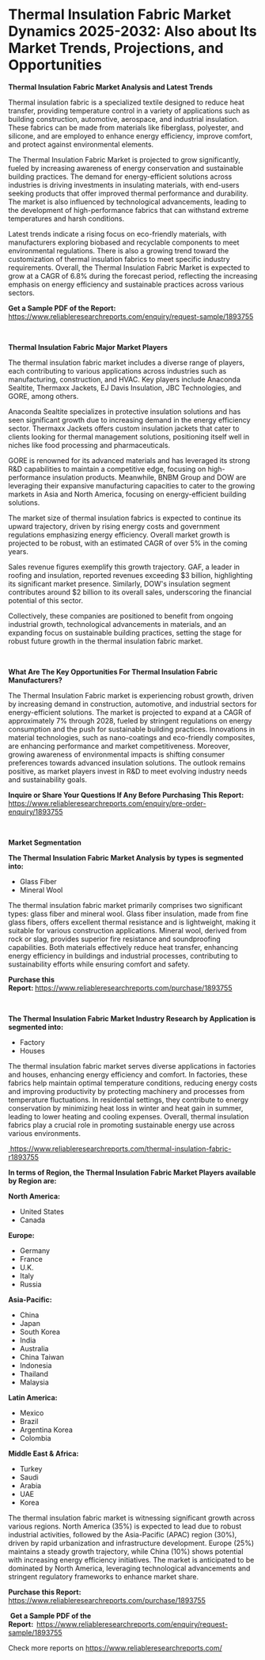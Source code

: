 <p><h1>Thermal Insulation Fabric Market Dynamics 2025-2032: Also about Its Market Trends, Projections, and Opportunities</h1></p><p><strong>Thermal Insulation Fabric Market Analysis and Latest Trends</strong></p>
<p><p>Thermal insulation fabric is a specialized textile designed to reduce heat transfer, providing temperature control in a variety of applications such as building construction, automotive, aerospace, and industrial insulation. These fabrics can be made from materials like fiberglass, polyester, and silicone, and are employed to enhance energy efficiency, improve comfort, and protect against environmental elements.</p><p>The Thermal Insulation Fabric Market is projected to grow significantly, fueled by increasing awareness of energy conservation and sustainable building practices. The demand for energy-efficient solutions across industries is driving investments in insulating materials, with end-users seeking products that offer improved thermal performance and durability. The market is also influenced by technological advancements, leading to the development of high-performance fabrics that can withstand extreme temperatures and harsh conditions.</p><p>Latest trends indicate a rising focus on eco-friendly materials, with manufacturers exploring biobased and recyclable components to meet environmental regulations. There is also a growing trend toward the customization of thermal insulation fabrics to meet specific industry requirements. Overall, the Thermal Insulation Fabric Market is expected to grow at a CAGR of 6.8% during the forecast period, reflecting the increasing emphasis on energy efficiency and sustainable practices across various sectors.</p></p>
<p><strong>Get a Sample PDF of the Report:&nbsp;</strong> <a href="https://www.reliableresearchreports.com/enquiry/request-sample/1893755?utm_campaign=2286&utm_medium=2&utm_source=Github&utm_content=ia&utm_term=02042025&utm_id=thermal-insulation-fabric">https://www.reliableresearchreports.com/enquiry/request-sample/1893755</a></p>
<p>&nbsp;</p>
<p><strong>Thermal Insulation Fabric Major Market Players</strong></p>
<p><p>The thermal insulation fabric market includes a diverse range of players, each contributing to various applications across industries such as manufacturing, construction, and HVAC. Key players include Anaconda Sealtite, Thermaxx Jackets, EJ Davis Insulation, JBC Technologies, and GORE, among others. </p><p>Anaconda Sealtite specializes in protective insulation solutions and has seen significant growth due to increasing demand in the energy efficiency sector. Thermaxx Jackets offers custom insulation jackets that cater to clients looking for thermal management solutions, positioning itself well in niches like food processing and pharmaceuticals. </p><p>GORE is renowned for its advanced materials and has leveraged its strong R&D capabilities to maintain a competitive edge, focusing on high-performance insulation products. Meanwhile, BNBM Group and DOW are leveraging their expansive manufacturing capacities to cater to the growing markets in Asia and North America, focusing on energy-efficient building solutions.</p><p>The market size of thermal insulation fabrics is expected to continue its upward trajectory, driven by rising energy costs and government regulations emphasizing energy efficiency. Overall market growth is projected to be robust, with an estimated CAGR of over 5% in the coming years.</p><p>Sales revenue figures exemplify this growth trajectory. GAF, a leader in roofing and insulation, reported revenues exceeding $3 billion, highlighting its significant market presence. Similarly, DOW's insulation segment contributes around $2 billion to its overall sales, underscoring the financial potential of this sector. </p><p>Collectively, these companies are positioned to benefit from ongoing industrial growth, technological advancements in materials, and an expanding focus on sustainable building practices, setting the stage for robust future growth in the thermal insulation fabric market.</p></p>
<p>&nbsp;</p>
<p><strong>What Are The Key Opportunities For Thermal Insulation Fabric Manufacturers?</strong></p>
<p><p>The Thermal Insulation Fabric market is experiencing robust growth, driven by increasing demand in construction, automotive, and industrial sectors for energy-efficient solutions. The market is projected to expand at a CAGR of approximately 7% through 2028, fueled by stringent regulations on energy consumption and the push for sustainable building practices. Innovations in material technologies, such as nano-coatings and eco-friendly composites, are enhancing performance and market competitiveness. Moreover, growing awareness of environmental impacts is shifting consumer preferences towards advanced insulation solutions. The outlook remains positive, as market players invest in R&D to meet evolving industry needs and sustainability goals.</p></p>
<p><strong>Inquire or Share Your Questions If Any Before Purchasing This Report:</strong> <a href="https://www.reliableresearchreports.com/enquiry/pre-order-enquiry/1893755?utm_campaign=2286&utm_medium=2&utm_source=Github&utm_content=ia&utm_term=02042025&utm_id=thermal-insulation-fabric">https://www.reliableresearchreports.com/enquiry/pre-order-enquiry/1893755</a></p>
<p>&nbsp;</p>
<p><strong>Market Segmentation</strong></p>
<p><strong>The Thermal Insulation Fabric Market Analysis by types is segmented into:</strong></p>
<p><ul><li>Glass Fiber</li><li>Mineral Wool</li></ul></p>
<p><p>The thermal insulation fabric market primarily comprises two significant types: glass fiber and mineral wool. Glass fiber insulation, made from fine glass fibers, offers excellent thermal resistance and is lightweight, making it suitable for various construction applications. Mineral wool, derived from rock or slag, provides superior fire resistance and soundproofing capabilities. Both materials effectively reduce heat transfer, enhancing energy efficiency in buildings and industrial processes, contributing to sustainability efforts while ensuring comfort and safety.</p></p>
<p><strong>Purchase this Report:&nbsp;</strong><a href="https://www.reliableresearchreports.com/purchase/1893755?utm_campaign=2286&utm_medium=2&utm_source=Github&utm_content=ia&utm_term=02042025&utm_id=thermal-insulation-fabric">https://www.reliableresearchreports.com/purchase/1893755</a></p>
<p>&nbsp;</p>
<p><strong>The Thermal Insulation Fabric Market Industry Research by Application is segmented into:</strong></p>
<p><ul><li>Factory</li><li>Houses</li></ul></p>
<p><p>The thermal insulation fabric market serves diverse applications in factories and houses, enhancing energy efficiency and comfort. In factories, these fabrics help maintain optimal temperature conditions, reducing energy costs and improving productivity by protecting machinery and processes from temperature fluctuations. In residential settings, they contribute to energy conservation by minimizing heat loss in winter and heat gain in summer, leading to lower heating and cooling expenses. Overall, thermal insulation fabrics play a crucial role in promoting sustainable energy use across various environments.</p></p>
<p><a href="https://www.reliableresearchreports.com/thermal-insulation-fabric-r1893755?utm_campaign=2286&utm_medium=2&utm_source=Github&utm_content=ia&utm_term=02042025&utm_id=thermal-insulation-fabric">&nbsp;https://www.reliableresearchreports.com/thermal-insulation-fabric-r1893755</a></p>
<p><strong>In terms of Region, the Thermal Insulation Fabric Market Players available by Region are:</strong></p>
<p>
    <p> <strong> North America: </strong>
        <ul>
            <li>United States</li>
            <li>Canada</li>
        </ul>
        </p> 
    <p> <strong> Europe: </strong>
        <ul>
            <li>Germany</li>
            <li>France</li>
            <li>U.K.</li>
            <li>Italy</li>
            <li>Russia</li>
        </ul>
        </p> 
    <p> <strong> Asia-Pacific: </strong>
        <ul>
            <li>China</li>
            <li>Japan</li>
            <li>South Korea</li>
            <li>India</li>
            <li>Australia</li>
            <li>China Taiwan</li>
            <li>Indonesia</li>
            <li>Thailand</li>
            <li>Malaysia</li>
        </ul>
        </p> 
    <p> <strong> Latin America: </strong>
        <ul>
            <li>Mexico</li>
            <li>Brazil</li>
            <li>Argentina Korea</li>
            <li>Colombia</li>
        </ul>
        </p> 
    <p> <strong> Middle East & Africa: </strong>
        <ul>
            <li>Turkey</li>
            <li>Saudi</li>
            <li>Arabia</li>
            <li>UAE</li>
            <li>Korea</li>
        </ul>
    </p>
    </p>
<p><p>The thermal insulation fabric market is witnessing significant growth across various regions. North America (35%) is expected to lead due to robust industrial activities, followed by the Asia-Pacific (APAC) region (30%), driven by rapid urbanization and infrastructure development. Europe (25%) maintains a steady growth trajectory, while China (10%) shows potential with increasing energy efficiency initiatives. The market is anticipated to be dominated by North America, leveraging technological advancements and stringent regulatory frameworks to enhance market share.</p></p>
<p><strong>Purchase this Report: </strong><a href="https://www.reliableresearchreports.com/purchase/1893755?utm_campaign=2286&utm_medium=2&utm_source=Github&utm_content=ia&utm_term=02042025&utm_id=thermal-insulation-fabric">https://www.reliableresearchreports.com/purchase/1893755</a></p>
<p>&nbsp;<strong>Get a Sample PDF of the Report:&nbsp;&nbsp;</strong><a href="https://www.reliableresearchreports.com/enquiry/request-sample/1893755?utm_campaign=2286&utm_medium=2&utm_source=Github&utm_content=ia&utm_term=02042025&utm_id=thermal-insulation-fabric">https://www.reliableresearchreports.com/enquiry/request-sample/1893755</a></p>
<p><strong></strong></p>
<p>Check more reports on <a href="https://www.reliableresearchreports.com/?utm_campaign=2286&utm_medium=2&utm_source=Github&utm_content=ia&utm_term=02042025&utm_id=thermal-insulation-fabric">https://www.reliableresearchreports.com/</a></p>
